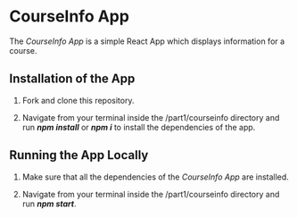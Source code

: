 # CourseInfo App

The *CourseInfo App* is a simple React App which displays information for a course.


## Installation of the App

1. Fork and clone this repository.

2. Navigate from your terminal inside the /part1/courseinfo directory and run ***npm install*** or ***npm i*** to install the dependencies of the app.


## Running the App Locally
1. Make sure that all the dependencies of the *CourseInfo App* are installed.

2. Navigate from your terminal inside the /part1/courseinfo directory and run ***npm start***.
